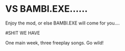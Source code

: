 # VS BAMBI.EXE......

Enjoy the mod, or else BAMBI.EXE will come for you....

#SHIT WE HAVE

One main week, three freeplay songs. Go wild!
